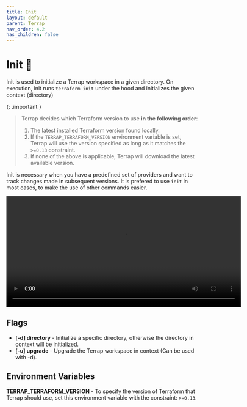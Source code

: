 ```yaml
---
title: Init
layout: default
parent: Terrap
nav_order: 4.2
has_children: false
---
```

# Init 👋 

Init is used to initialize a Terrap workspace in a given directory.
On execution, init runs `terraform init` under the hood and initializes the given context (directory)

{: .important }
>Terrap decides which Terraform version to use **in the following order**:
>1. The latest installed Terraform version found locally.
>2. If the `TERRAP_TERRAFORM_VERSION` environment variable is set, Terrap will use the version specified as long as it matches the `>=0.13` constraint.
>3. If none of the above is applicable, Terrap will download the latest available version.

Init is necessary when you have a predefined set of providers and want to track changes made in subsequent versions.
It is prefered to use `init` in most cases, to make the use of other commands easier.

<video width="615" height="290" loop autoplay>
  <source src="images/init.mp4" type="video/mp4">
  Your browser does not support the video tag.
</video>

## Flags
* **[-d] directory** - Initialize a specific directory, otherwise the directory in context will be initialized.
* **[-u] upgrade** - Upgrade the Terrap workspace in context (Can be used with -d).

## Environment Variables
**TERRAP_TERRAFORM_VERSION** - To specify the version of Terraform that Terrap should use, set this environment variable with the constraint: `>=0.13`.